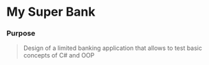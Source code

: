 # My Super Bank
### Purpose
> Design of a limited banking application that allows to test basic concepts of C# and OOP
